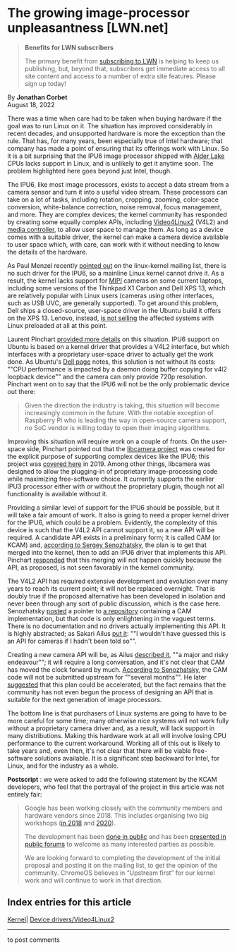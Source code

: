 # The growing image-processor unpleasantness [LWN.net]

> **Benefits for LWN subscribers**
> 
> The primary benefit from [subscribing to LWN](/Promo/nst-nag5/subscribe) is helping to keep us publishing, but, beyond that, subscribers get immediate access to all site content and access to a number of extra site features. Please sign up today! 

By **Jonathan Corbet**  
August 18, 2022 

There was a time when care had to be taken when buying hardware if the goal was to run Linux on it. The situation has improved considerably in recent decades, and unsupported hardware is more the exception than the rule. That has, for many years, been especially true of Intel hardware; that company has made a point of ensuring that its offerings work with Linux. So it is a bit surprising that the IPU6 image processor shipped with [Alder Lake](https://en.wikipedia.org/wiki/Alder_Lake) CPUs lacks support in Linux, and is unlikely to get it anytime soon. The problem highlighted here goes beyond just Intel, though. 

The IPU6, like most image processors, exists to accept a data stream from a camera sensor and turn it into a useful video stream. These processors can take on a lot of tasks, including rotation, cropping, zooming, color-space conversion, white-balance correction, noise removal, focus management, and more. They are complex devices; the kernel community has responded by creating some equally complex APIs, including [Video4Linux2](https://www.kernel.org/doc/html/latest/userspace-api/media/v4l/v4l2.html) (V4L2) and [media controller](https://www.kernel.org/doc/html/latest/userspace-api/media/mediactl/media-controller.html), to allow user space to manage them. As long as a device comes with a suitable driver, the kernel can make a camera device available to user space which, with care, can work with it without needing to know the details of the hardware. 

As Paul Menzel recently [pointed out](/ml/linux-kernel/52c87d91-422d-fca0-4dd5-bbaa559c81b6@molgen.mpg.de/) on the linux-kernel mailing list, there is no such driver for the IPU6, so a mainline Linux kernel cannot drive it. As a result, the kernel lacks support for [MIPI](https://www.mipi.org/specifications/csi-2?hsLang=en) cameras on some current laptops, including some versions of the Thinkpad X1 Carbon and Dell XPS 13, which are relatively popular with Linux users (cameras using other interfaces, such as USB UVC, are generally supported). To get around this problem, Dell ships a closed-source, user-space driver in the Ubuntu build it offers on the XPS 13. Lenovo, instead, [is not selling](/ml/linux-kernel/9a396cc3-5b0f-6db3-bad5-b4d81ecdf834@lenovo.com/) the affected systems with Linux preloaded at all at this point. 

Laurent Pinchart [provided more details](/ml/linux-kernel/YvUKLbv%2FpOfbbeL+@pendragon.ideasonboard.com/) on this situation. IPU6 support on Ubuntu is based on a kernel driver that provides a V4L2 interface, but which interfaces with a proprietary user-space driver to actually get the work done. As Ubuntu's [Dell page](https://wiki.ubuntu.com/Dell) notes, this solution is not without its costs: ""CPU performance is impacted by a daemon doing buffer copying for v4l2 loopback device"" and the camera can only provide 720p resolution. Pinchart went on to say that the IPU6 will not be the only problematic device out there: 

> Given the direction the industry is taking, this situation will become increasingly common in the future. With the notable exception of Raspberry Pi who is leading the way in open-source camera support, no SoC vendor is willing today to open their imaging algorithms. 

Improving this situation will require work on a couple of fronts. On the user-space side, Pinchart pointed out that the [libcamera project](https://libcamera.org/) was created for the explicit purpose of supporting complex devices like the IPU6; this project was [covered here](/Articles/794555/) in 2019. Among other things, libcamera was designed to allow the plugging-in of proprietary image-processing code while maximizing free-software choice. It currently supports the earlier IPU3 processor either with or without the proprietary plugin, though not all functionality is available without it. 

Providing a similar level of support for the IPU6 should be possible, but it will take a fair amount of work. It also is going to need a proper kernel driver for the IPU6, which could be a problem. Evidently, the complexity of this device is such that the V4L2 API cannot support it, so a new API will be required. A candidate API exists in a preliminary form; it is called CAM (or KCAM) and, [according to Sergey Senozhatsky](/ml/linux-kernel/YvmqL6Wz7o77ukF5@google.com/), the plan is to get that merged into the kernel, then to add an IPU6 driver that implements this API. Pinchart [responded](/ml/linux-kernel/YvnYJut3qIvIMVWa@pendragon.ideasonboard.com/) that this merging will not happen quickly because the API, as proposed, is not seen favorably in the kernel community. 

The V4L2 API has required extensive development and evolution over many years to reach its current point; it will not be replaced overnight. That is doubly true if the proposed alternative has been developed in isolation and never been through any sort of public discussion, which is the case here. Senozhatsky [posted](/ml/linux-kernel/YvnrJBI8599+E43T@google.com/) a pointer to [a repository](https://chromium-review.googlesource.com/c/chromiumos/third_party/kernel/+/3668500/) containing a CAM implementation, but that code is only enlightening in the vaguest terms. There is no documentation and no drivers actually implementing this API. It is highly abstracted; as Sakari Ailus [put it](/ml/linux-kernel/YvoWSyWmmLvbW4Mr@paasikivi.fi.intel.com/): ""I wouldn't have guessed this is an API for cameras if I hadn't been told so"". 

Creating a new camera API will be, as Ailus [described it](/ml/linux-kernel/YvyiLHBgRQ9XsTrW@paasikivi.fi.intel.com/), ""a major and risky endeavour""; it will require a long conversation, and it's not clear that CAM has moved the clock forward by much. [According to Senozhatsky](/ml/linux-kernel/YvnwtN1SwQjilJ97@google.com/), the CAM code will not be submitted upstream for ""several months"". He later [suggested](/ml/linux-kernel/Yvn0o96K8j5gRaWM@google.com/) that this plan could be accelerated, but the fact remains that the community has not even begun the process of designing an API that is suitable for the next generation of image processors. 

The bottom line is that purchasers of Linux systems are going to have to be more careful for some time; many otherwise nice systems will not work fully without a proprietary camera driver and, as a result, will lack support in many distributions. Making this hardware work at all will involve losing CPU performance to the current workaround. Working all of this out is likely to take years and, even then, it's not clear that there will be viable free-software solutions available. It is a significant step backward for Intel, for Linux, and for the industry as a whole. 

**Postscript** : we were asked to add the following statement by the KCAM developers, who feel that the portrayal of the project in this article was not entirely fair: 

> Google has been working closely with the community members and hardware vendors since 2018. This includes organising two big workshops ([in 2018](https://linuxtv.org/news.php?entry=2018-07-13.mchehab) and [2020](https://lists.libcamera.org/pipermail/linux-camera/2020-February/000014.html)). 
> 
> The development has been [done in public](https://chromium.googlesource.com/chromiumos/third_party/kernel/+/refs/heads/kcam) and has been [presented in public forums](https://www.youtube.com/watch?v=KL3ajTu8VzU) to welcome as many interested parties as possible. 
> 
> We are looking forward to completing the development of the initial proposal and posting it on the mailing list, to get the opinion of the community. ChromeOS believes in “Upstream first” for our kernel work and will continue to work in that direction. 

  
Index entries for this article  
---  
[Kernel](/Kernel/Index)| [Device drivers/Video4Linux2](/Kernel/Index#Device_drivers-Video4Linux2)  
  


* * *

to post comments 
